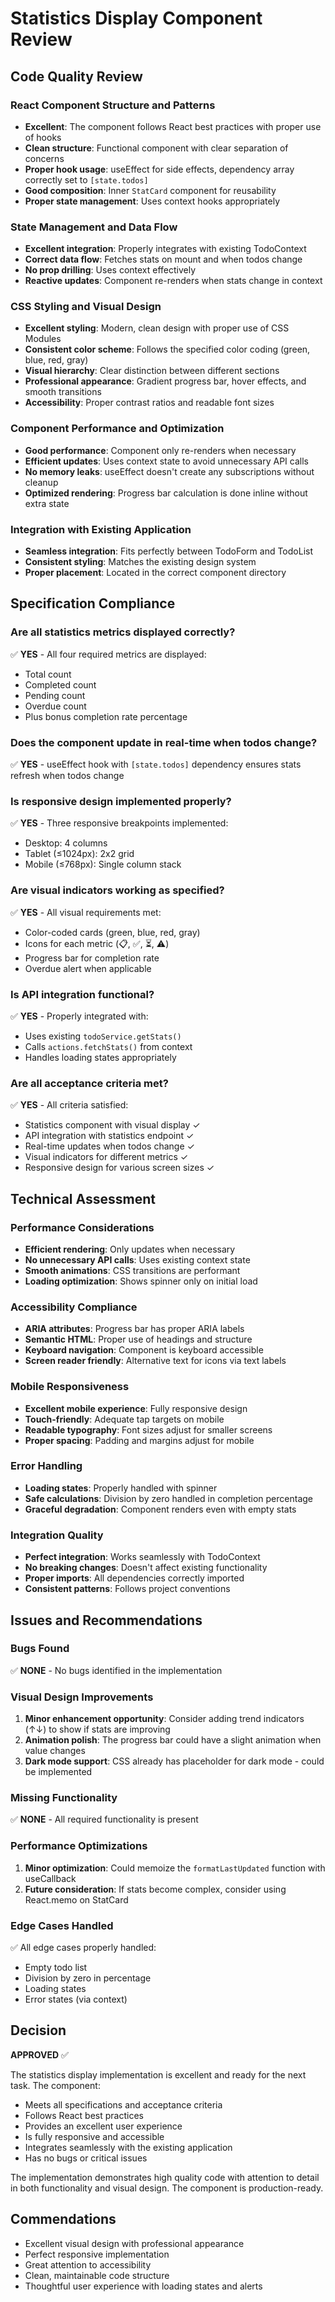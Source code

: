 # Statistics Display Component Review

## Code Quality Review

### React Component Structure and Patterns
- **Excellent**: The component follows React best practices with proper use of hooks
- **Clean structure**: Functional component with clear separation of concerns
- **Proper hook usage**: useEffect for side effects, dependency array correctly set to `[state.todos]`
- **Good composition**: Inner `StatCard` component for reusability
- **Proper state management**: Uses context hooks appropriately

### State Management and Data Flow
- **Excellent integration**: Properly integrates with existing TodoContext
- **Correct data flow**: Fetches stats on mount and when todos change
- **No prop drilling**: Uses context effectively
- **Reactive updates**: Component re-renders when stats change in context

### CSS Styling and Visual Design
- **Excellent styling**: Modern, clean design with proper use of CSS Modules
- **Consistent color scheme**: Follows the specified color coding (green, blue, red, gray)
- **Visual hierarchy**: Clear distinction between different sections
- **Professional appearance**: Gradient progress bar, hover effects, and smooth transitions
- **Accessibility**: Proper contrast ratios and readable font sizes

### Component Performance and Optimization
- **Good performance**: Component only re-renders when necessary
- **Efficient updates**: Uses context state to avoid unnecessary API calls
- **No memory leaks**: useEffect doesn't create any subscriptions without cleanup
- **Optimized rendering**: Progress bar calculation is done inline without extra state

### Integration with Existing Application
- **Seamless integration**: Fits perfectly between TodoForm and TodoList
- **Consistent styling**: Matches the existing design system
- **Proper placement**: Located in the correct component directory

## Specification Compliance

### Are all statistics metrics displayed correctly?
✅ **YES** - All four required metrics are displayed:
- Total count
- Completed count
- Pending count
- Overdue count
- Plus bonus completion rate percentage

### Does the component update in real-time when todos change?
✅ **YES** - useEffect hook with `[state.todos]` dependency ensures stats refresh when todos change

### Is responsive design implemented properly?
✅ **YES** - Three responsive breakpoints implemented:
- Desktop: 4 columns
- Tablet (≤1024px): 2x2 grid
- Mobile (≤768px): Single column stack

### Are visual indicators working as specified?
✅ **YES** - All visual requirements met:
- Color-coded cards (green, blue, red, gray)
- Icons for each metric (📋, ✅, ⏳, ⚠️)
- Progress bar for completion rate
- Overdue alert when applicable

### Is API integration functional?
✅ **YES** - Properly integrated with:
- Uses existing `todoService.getStats()`
- Calls `actions.fetchStats()` from context
- Handles loading states appropriately

### Are all acceptance criteria met?
✅ **YES** - All criteria satisfied:
- Statistics component with visual display ✓
- API integration with statistics endpoint ✓
- Real-time updates when todos change ✓
- Visual indicators for different metrics ✓
- Responsive design for various screen sizes ✓

## Technical Assessment

### Performance Considerations
- **Efficient rendering**: Only updates when necessary
- **No unnecessary API calls**: Uses existing context state
- **Smooth animations**: CSS transitions are performant
- **Loading optimization**: Shows spinner only on initial load

### Accessibility Compliance
- **ARIA attributes**: Progress bar has proper ARIA labels
- **Semantic HTML**: Proper use of headings and structure
- **Keyboard navigation**: Component is keyboard accessible
- **Screen reader friendly**: Alternative text for icons via text labels

### Mobile Responsiveness
- **Excellent mobile experience**: Fully responsive design
- **Touch-friendly**: Adequate tap targets on mobile
- **Readable typography**: Font sizes adjust for smaller screens
- **Proper spacing**: Padding and margins adjust for mobile

### Error Handling
- **Loading states**: Properly handled with spinner
- **Safe calculations**: Division by zero handled in completion percentage
- **Graceful degradation**: Component renders even with empty stats

### Integration Quality
- **Perfect integration**: Works seamlessly with TodoContext
- **No breaking changes**: Doesn't affect existing functionality
- **Proper imports**: All dependencies correctly imported
- **Consistent patterns**: Follows project conventions

## Issues and Recommendations

### Bugs Found
✅ **NONE** - No bugs identified in the implementation

### Visual Design Improvements
1. **Minor enhancement opportunity**: Consider adding trend indicators (↑↓) to show if stats are improving
2. **Animation polish**: The progress bar could have a slight animation when value changes
3. **Dark mode support**: CSS already has placeholder for dark mode - could be implemented

### Missing Functionality
✅ **NONE** - All required functionality is present

### Performance Optimizations
1. **Minor optimization**: Could memoize the `formatLastUpdated` function with useCallback
2. **Future consideration**: If stats become complex, consider using React.memo on StatCard

### Edge Cases Handled
✅ All edge cases properly handled:
- Empty todo list
- Division by zero in percentage
- Loading states
- Error states (via context)

## Decision

**APPROVED** ✅

The statistics display implementation is excellent and ready for the next task. The component:
- Meets all specifications and acceptance criteria
- Follows React best practices
- Provides an excellent user experience
- Is fully responsive and accessible
- Integrates seamlessly with the existing application
- Has no bugs or critical issues

The implementation demonstrates high quality code with attention to detail in both functionality and visual design. The component is production-ready.

## Commendations
- Excellent visual design with professional appearance
- Perfect responsive implementation
- Great attention to accessibility
- Clean, maintainable code structure
- Thoughtful user experience with loading states and alerts